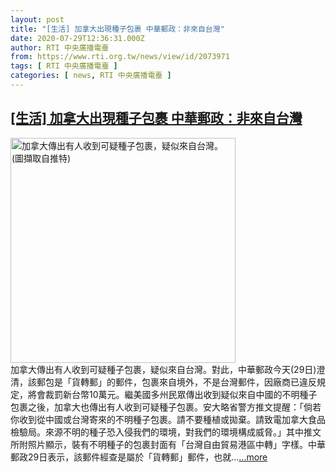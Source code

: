 ```yaml
---
layout: post
title: "[生活] 加拿大出現種子包裹 中華郵政：非來自台灣"
date: 2020-07-29T12:36:31.000Z
author: RTI 中央廣播電臺
from: https://www.rti.org.tw/news/view/id/2073971
tags: [ RTI 中央廣播電臺 ]
categories: [ news, RTI 中央廣播電臺 ]
---
```

<!--1596026191000-->
[[生活] 加拿大出現種子包裹 中華郵政：非來自台灣](https://www.rti.org.tw/news/view/id/2073971)
------

<div>
<img src="https://static.rti.org.tw/assets/thumbnails/2020/07/29/274d7277f13caf65516c857cadc28892.JPG" width="360" alt="加拿大傳出有人收到可疑種子包裹，疑似來自台灣。(圖擷取自推特)" title="加拿大傳出有人收到可疑種子包裹，疑似來自台灣。(圖擷取自推特)"><br>加拿大傳出有人收到可疑種子包裹，疑似來自台灣。對此，中華郵政今天(29日)澄清，該郵包是「貨轉郵」的郵件，包裹來自境外，不是台灣郵件，因廠商已違反規定，將會裁罰新台幣10萬元。繼美國多州民眾傳出收到疑似來自中國的不明種子包裹之後，加拿大也傳出有人收到可疑種子包裹。安大略省警方推文提醒：「倘若你收到從中國或台灣寄來的不明種子包裹。請不要種植或拋棄。請致電加拿大食品檢驗局。來源不明的種子恐入侵我們的環境，對我們的環境構成威脅。」其中推文所附照片顯示，裝有不明種子的包裹封面有「台灣自由貿易港區中轉」字樣。中華郵政29日表示，該郵件經查是屬於「貨轉郵」郵件，也就...<a target="_blank" href="https://www.rti.org.tw/news/view/id/2073971">...more</a>
</div>
